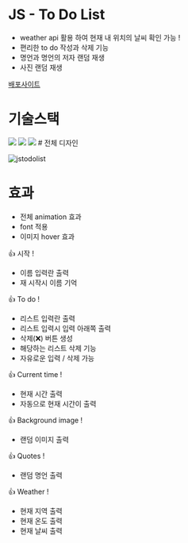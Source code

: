 #  JS - To Do List
- weather api 활용 하여 현재 내 위치의 날씨 확인 가능 !
- 편리한 to do 작성과 삭제 기능
- 명언과 명언의 저자 랜덤 재생
- 사진 랜덤 재생

  
[배포사이트](https://hongdawww.github.io/todolist/JS_TODOLIST/html/index.html)


 # 기술스택
  <img src="https://img.shields.io/badge/html5-E34F26?style=for-the-badge&logo=html5&logoColor=white"> 
  <img src="https://img.shields.io/badge/css-1572B6?style=for-the-badge&logo=css3&logoColor=white">
  <img src="https://img.shields.io/badge/javascript-F7DF1E?style=for-the-badge&logo=javascript&logoColor=black">
# 전체 디자인

![jstodolist](https://github.com/HongDawww/JS_TODOLIST/assets/142575028/864ca7bc-f873-4848-b8ae-0a7aa97945df)

# 효과
- 전체 animation 효과
- font 적용
- 이미지 hover 효과

 

👍 시작 !
- 이름 입력란 출력
- 재 시작시 이름 기억

👍 To do !
- 리스트 입력란 출력
- 리스트 입력시 입력 아래쪽 출력
- 삭제(❌) 버튼 생성
- 해당하는 리스트 삭제 기능
- 자유로운 입력 / 삭제 가능

👍 Current time !
- 현재 시간 출력
- 자동으로 현재 시간이 출력

👍 Background image !
 - 랜덤 이미지 출력

👍 Quotes !
- 랜덤 명언 출력

👍 Weather !
- 현재 지역 출력
- 현재 온도 출력
- 현재 날씨 출력
